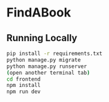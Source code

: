 # FindABook

## Running Locally

```bash
pip install -r requirements.txt
python manage.py migrate
python manage.py runserver
(open another terminal tab)
cd frontend
npm install
npm run dev
```
